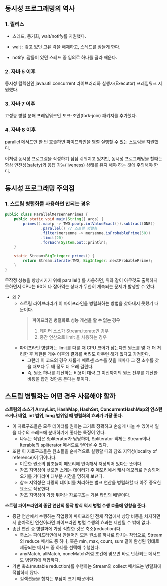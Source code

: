 ## 동시성 프로그래밍의 역사
### 1. 릴리스
- 스레드, 동기화, wait/notify를 지원했다.

- wait : 갖고 있던 고유 락을 해제하고, 스레드를 잠들게 한다.
- notify :잠들어 있던 스레드 중 임의로 하나를 골라 깨운다.
### 2. 자바 5 이후
동시성 컬렉션인 java.util.concurrent 라이브러리와 실행자(Executor) 프레임워크 지원했다.

### 3. 자바 7 이후
고성능 병렬 분해 프레임워크인 포크-조인(fork-join) 패키지를 추가했다.

### 4. 자바 8 이후
parallel 메서드만 한 번 호출하면 파이프라인을 병렬 실행할 수 있는 스트림을 지원했다.

이처럼 동시성 프로그램을 작성하기 점점 쉬워지고 있지만, 동시성 프로그래밍을 할때는 항상 안전성(safety)와 응답 가능(liveness) 상태를 유지 해야 하는 것에 주의해야 한다.

## 동시성 프로그래밍 주의점
### 1. 스트림 병렬화를 사용하면 안되는 경우
```java
public class ParallelMersennePrimes {
    public static void main(String[] args) {
        primes().map(p -> TWO.pow(p.intValueExact()).subtract(ONE))
                .parallel() // 스트림 병렬화
                .filter(mersenne -> mersenne.isProbablePrime(50))
                .limit(20)
                .forEach(System.out::println);
    }

    static Stream<BigInteger> primes() {
        return Stream.iterate(TWO, BigInteger::nextProbablePrime);
    }
}
```
무작정 성능을 향상시키기 위해 parallel() 를 사용하면, 위와 같이 아무것도 출력하지 못하면서 CPU는 90% 나 잡아먹는 상태가 무한히 계속되는 문제가 발생할 수 있다. 
- 왜 ?
    - 스트림 라이브러리가 이 파이프라인을 병렬화하는 방법을 찾아내지 못했기 때문이다.
      > **파이프라인 병렬화로 성능 개선을 할 수 없는 경우**
      > 1. 데이터 소스가 Stream.iterate인 경우
      > 2. 중간 연산으로 limit 을 사용하는 경우
    -  파이프라인 병렬화는 limit를 다룰 때 CPU 코어가 남는다면 원소를 몇 개 더 처리한 후 제한된 개수 이후의 결과를 버려도 아무런 해가 없다고 가정한다.
        -  그런데 이 코드의 경우 새롭게 메르센 소수를 찾을 때마다 그 전 소수를 찾을 때보다 두 배 정도 더 오래 걸린다.
        -  즉, 원소 하나를 계산하는 비용이 대략 그 이전까지의 원소 전부를 계산한 비용을 합친 것만큼 든다는 뜻이다.



## 스트림 병렬화는 어떤 경우 사용해야 할까
**스트림의 소스가 ArrayList, HashMap, HashSet, ConcurrentHashMap의 인스턴스거나 배열, int 범위, long 범위일 때 병렬화의 효과가 가장 좋다.**

- 이 자료구조들은 모두 데이터를 원하는 크기로 정확하고 손쉽게 나눌 수 있어서 일을 다수의 스레드에 분배하기에 좋다는 특징이 있다.
    - 나누는 작업은 Spliterator가 담당하며, Spliterator 객체는 Stream이나 Iterable의 spliterator 메서드로 얻어올 수 있다.
- 또한 이 자료구조들은 원소들을 순차적으로 실행할 때의 참조 지역성(locality of reference)이 뛰어나다.
    - 이웃한 원소의 참조들이 메모리에 연속해서 저장되어 있다는 뜻이다.
    - 참조 지역성이 낮으면 스레는 데이터가 주 메모리에서 캐시 메모리로 전송되어 오기를 기다리며 대부분 시간을 멍하게 보낸다.
    - 참조 지역성은 다량의 데이터를 처리하는 벌크 연산을 병렬화할 때 아주 중요한 요소로 작용한다.
    - 참조 지역성이 가장 뛰어난 자료구조는 기본 타입의 배열이다.
      
**스트림 파이프라인의 종단 연산의 동작 방식 역시 병렬 수행 효율에 영향을 준다.**

- 종단 연산에서 수행하는 작업량이 파이프라인 전체 작업에서 상당 비중을 차지하면서 순차적인 연산이라면 파이프라인 병렬 수행의 효과는 제한될 수 밖에 없다.
- 종단 연산 중 병렬화에 가장 적합한 것은 축소(reduction)다.
    - 축소는 파이프라인에서 만들어진 모든 원소를 하나로 합치는 작업으로, Stream의 reduce 메서드 중 하나, 혹은 min, max, count, sum 같이 완성된 형태로 제공되는 메서드 중 하나를 선택해 수행한다.
    - anyMatch, allMatch, noneMatch처럼 조건에 맞으면 바로 반환되는 메서드도 병렬화에 적합하다.
- 가변 축소(mutable reduction)를 수행하는 Stream의 collect 메서드는 병렬화에 적합하지 않다.
    - 컬렉션들을 합치는 부담이 크기 때문이다.
